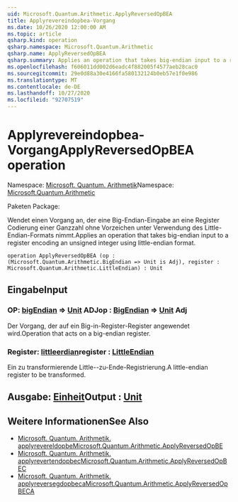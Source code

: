 ```yaml
---
uid: Microsoft.Quantum.Arithmetic.ApplyReversedOpBEA
title: Applyrevereindopbea-Vorgang
ms.date: 10/26/2020 12:00:00 AM
ms.topic: article
qsharp.kind: operation
qsharp.namespace: Microsoft.Quantum.Arithmetic
qsharp.name: ApplyReversedOpBEA
qsharp.summary: Applies an operation that takes big-endian input to a register encoding an unsigned integer using little-endian format.
ms.openlocfilehash: f606011dd002d6eadc4f882005f4577aeb28cac0
ms.sourcegitcommit: 29e0d88a30e4166fa580132124b0eb57e1f0e986
ms.translationtype: MT
ms.contentlocale: de-DE
ms.lasthandoff: 10/27/2020
ms.locfileid: "92707519"
---
```

# <a name="applyreversedopbea-operation"></a><span data-ttu-id="4e5e6-102">Applyrevereindopbea-Vorgang</span><span class="sxs-lookup"><span data-stu-id="4e5e6-102">ApplyReversedOpBEA operation</span></span>

<span data-ttu-id="4e5e6-103">Namespace: [Microsoft. Quantum. Arithmetik](xref:Microsoft.Quantum.Arithmetic)</span><span class="sxs-lookup"><span data-stu-id="4e5e6-103">Namespace: [Microsoft.Quantum.Arithmetic](xref:Microsoft.Quantum.Arithmetic)</span></span>

<span data-ttu-id="4e5e6-104">Paketen [](https://nuget.org/packages/)</span><span class="sxs-lookup"><span data-stu-id="4e5e6-104">Package: [](https://nuget.org/packages/)</span></span>


<span data-ttu-id="4e5e6-105">Wendet einen Vorgang an, der eine Big-Endian-Eingabe an eine Register Codierung einer Ganzzahl ohne Vorzeichen unter Verwendung des Little-Endian-Formats nimmt.</span><span class="sxs-lookup"><span data-stu-id="4e5e6-105">Applies an operation that takes big-endian input to a register encoding an unsigned integer using little-endian format.</span></span>

```qsharp
operation ApplyReversedOpBEA (op : (Microsoft.Quantum.Arithmetic.BigEndian => Unit is Adj), register : Microsoft.Quantum.Arithmetic.LittleEndian) : Unit
```


## <a name="input"></a><span data-ttu-id="4e5e6-106">Eingabe</span><span class="sxs-lookup"><span data-stu-id="4e5e6-106">Input</span></span>

### <a name="op--bigendian--unit-adj"></a><span data-ttu-id="4e5e6-107">OP: [bigEndian](xref:Microsoft.Quantum.Arithmetic.BigEndian) => [Unit](xref:microsoft.quantum.lang-ref.unit) ADJ</span><span class="sxs-lookup"><span data-stu-id="4e5e6-107">op : [BigEndian](xref:Microsoft.Quantum.Arithmetic.BigEndian) => [Unit](xref:microsoft.quantum.lang-ref.unit) Adj</span></span>

<span data-ttu-id="4e5e6-108">Der Vorgang, der auf ein Big-in-Register-Register angewendet wird.</span><span class="sxs-lookup"><span data-stu-id="4e5e6-108">Operation that acts on a big-endian register.</span></span>


### <a name="register--littleendian"></a><span data-ttu-id="4e5e6-109">Register: [littleerdian](xref:Microsoft.Quantum.Arithmetic.LittleEndian)</span><span class="sxs-lookup"><span data-stu-id="4e5e6-109">register : [LittleEndian](xref:Microsoft.Quantum.Arithmetic.LittleEndian)</span></span>

<span data-ttu-id="4e5e6-110">Ein zu transformierende Little--zu-Ende-Registrierung.</span><span class="sxs-lookup"><span data-stu-id="4e5e6-110">A little-endian register to be transformed.</span></span>



## <a name="output--unit"></a><span data-ttu-id="4e5e6-111">Ausgabe: [Einheit](xref:microsoft.quantum.lang-ref.unit)</span><span class="sxs-lookup"><span data-stu-id="4e5e6-111">Output : [Unit](xref:microsoft.quantum.lang-ref.unit)</span></span>



## <a name="see-also"></a><span data-ttu-id="4e5e6-112">Weitere Informationen</span><span class="sxs-lookup"><span data-stu-id="4e5e6-112">See Also</span></span>

- [<span data-ttu-id="4e5e6-113">Microsoft. Quantum. Arithmetik. applyrevereldopbe</span><span class="sxs-lookup"><span data-stu-id="4e5e6-113">Microsoft.Quantum.Arithmetic.ApplyReversedOpBE</span></span>](xref:Microsoft.Quantum.Arithmetic.ApplyReversedOpBE)
- [<span data-ttu-id="4e5e6-114">Microsoft. Quantum. Arithmetik. applyrevertendopbec</span><span class="sxs-lookup"><span data-stu-id="4e5e6-114">Microsoft.Quantum.Arithmetic.ApplyReversedOpBEC</span></span>](xref:Microsoft.Quantum.Arithmetic.ApplyReversedOpBEC)
- [<span data-ttu-id="4e5e6-115">Microsoft. Quantum. Arithmetik. applyreversegdopbeca</span><span class="sxs-lookup"><span data-stu-id="4e5e6-115">Microsoft.Quantum.Arithmetic.ApplyReversedOpBECA</span></span>](xref:Microsoft.Quantum.Arithmetic.ApplyReversedOpBECA)